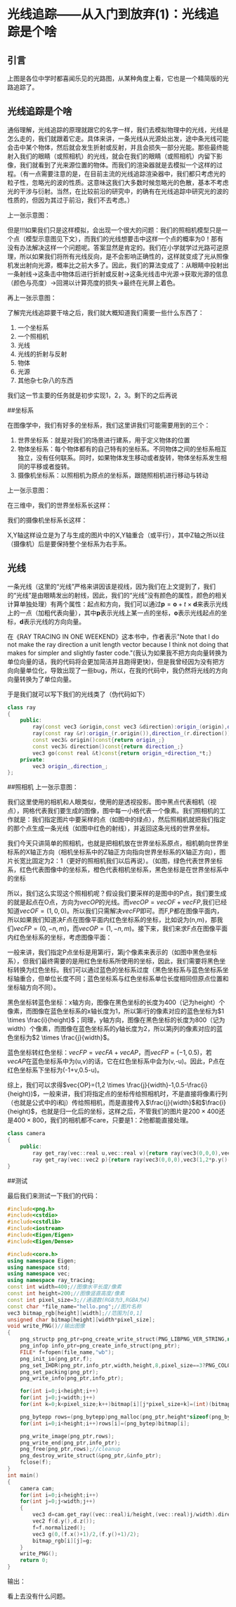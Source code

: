 # 光线追踪——从入门到放弃(1)：光线追踪是个啥
## 引言
上图是各位中学时都喜闻乐见的光路图，从某种角度上看，它也是一个精简版的光路追踪了。

## 光线追踪是个啥
通俗理解，光线追踪的原理就跟它的名字一样，我们去模拟物理中的光线，光线是怎么走的，我们就跟着它走。具体来讲，一条光线从光源处出发，途中条光线可能会击中某个物体，然后就会发生折射或反射，并且会损失一部分光能。那些最终能射入我们的眼睛（或照相机）的光线，就会在我们的眼睛（或照相机）内留下影像，我们就看到了光来源位置的物体。而我们的渲染器就是去模拟一个这样的过程。（有一点需要注意的是，在目前主流的光线追踪渲染器中，我们都只考虑光的粒子性，忽略光的波的性质。这意味这我们大多数时候忽略光的色散，基本不考虑光的干涉与衍射。当然，在比较前沿的研究中，的确有在光线追踪中研究光的波的性质的，但因为其过于前沿，我们不去考虑。）

上一张示意图：


但是!!!如果我们只是这样模拟，会出现一个很大的问题：我们的照相机模型只是一个点（模型示意图见下文），而我们的光线想要击中这样一个点的概率为0！那有没有办法解决这样一个问题呢。答案显然是肯定的。我们在小学就学过光路可逆原理，所以如果我们将所有光线反向，是不会影响正确性的，这样就变成了光从照像机发出射向光源，概率比之前大多了。因此，我们的算法变成了：从眼睛中投射出一条射线->这条击中物体后进行折射或反射->这条光线击中光源->获取光源的信息（颜色与亮度）->回溯以计算亮度的损失->最终在光屏上着色。

再上一张示意图：


了解完光线追踪要干啥之后，我们就大概知道我们需要一些什么东西了：
1. 一个坐标系
2. 一个照相机
3. 光线
4. 光线的折射与反射
5. 物体
6. 光源
7. 其他杂七杂八的东西

我们这一节主要的任务就是初步实现1，2，3。剩下的之后再说

##坐标系

在图像学中，我们有好多的坐标系，我们这里讲我们可能需要用到的三个：
1. 世界坐标系：就是对我们的场景进行建系，用于定义物体的位置
2. 物体坐标系：每个物体都有的自己特有的坐标系。不同物体之间的坐标系相互独立，没有任何联系。同时，如果物体发生移动或者旋转，物体坐标系发生相同的平移或者旋转。
3. 摄像机坐标系：以照相机为原点的坐标系，跟随照相机进行移动与转动

上一张示意图：


在三维中，我们的世界坐标系长这样：

我们的摄像机坐标系长这样：

X,Y轴这样设立是为了与生成的图片中的X,Y轴重合（或平行），其中Z轴之所以往（摄像机）后是要保持整个坐标系为右手系。


## 光线

一条光线（这里的“光线”严格来讲因该是视线，因为我们在上文提到了，我们的“光线”是由眼睛发出的射线，因此，我们的“光线”没有颜色的属性，颜色的相关计算单独处理）有两个属性：起点和方向，我们可以通过$\mathbf p=\mathbf o+t \times \mathbf d \tag{ray}$来表示光线上的一点（加粗代表向量），其中$\mathbf p$表示光线上某一点的坐标，$\mathbf o$表示光线起点的坐标，$\mathbf d$表示光线的方向向量。

在《RAY TRACING IN ONE WEEKEND》这本书中，作者表示"Note that I do not make the ray direction a unit length vector because I think not doing that makes for simpler and slightly faster code."(我认为如果我不把方向向量转换为单位向量的话，我的代码将会更加简洁并且跑得更快)，但是我曾经因为没有把方向向量单位化，导致出现了一些bug，所以，在我的代码中，我仍然将光线的方向向量转换为了单位向量。

于是我们就可以写下我们的光线类了（伪代码如下）

```c++
class ray
{
	public:
		ray(const vec3 &origin,const vec3 &direction):origin_(origin),direction_(direction.normalized()){}
		ray(const ray &r):origin_(r.origin()),direction_(r.direction()){};
		const vec3& origin()const{return origin_;}
		const vec3& direction()const{return direction_;}
		vec3 go(const real &t)const{return origin_+direction_*t;}
	private:
		vec3 origin_,direction_;
};
```

##照相机
上一张示意图：


我们这里使用的相机和人眼类似，使用的是透视投影。图中黑点代表相机（视点），网格代表我们要生成的图像，图中每一小格代表一个像素。我们照相机的工作就是：我们指定图片中要采样的点（如图中的绿点），然后照相机就把我们指定的那个点生成一条光线（如图中红色的射线），并返回这条光线的世界坐标。


我们今天只讲简单的照相机，也就是把相机放在世界坐标系原点，相机朝向世界坐标系的X轴正方向（相机坐标系中的Z轴正方向指向世界坐标系的X轴正方向），图片长宽比固定为2：1（更好的照相机我们以后再说）。（如图，绿色代表世界坐标系，红色代表图像中的坐标系，橙色代表相机坐标系，黑色坐标是在世界坐标系中的坐标

所以，我们这么实现这个照相机呢？假设我们要采样的是图中的P点，我们要生成的就是起点在O点，方向为$vec{OP}$的光线。而$vec{OP}=vec{OF}+vec{FP}$,我们已经知道$vec{OF}=(1,0,0)$。所以我们只需解决$vec{FP}$即可。而F,P都在图像平面内，所以如果我们知道决F点在图像平面内红色坐标系的坐标，比如说为(n,m)，那我们$vec{FP}=(0,-n,m)$，而$vec{OP}=(1,-n,m)$。接下来，我们来求F点在图像平面内红色坐标系的坐标，考虑图像平面：


一般来讲，我们指定P点坐标是用第i行，第j个像素来表示的（如图中黑色坐标系），但我们最终需要的是用红色坐标系所使用的坐标，因此，我们需要将黑色坐标转换为红色坐标。我们可以通过蓝色的坐标系过度（黑色坐标系与蓝色坐标系坐标轴重合，但单位长度不同；蓝色坐标系与红色坐标系单位长度相同但原点位置和坐标轴方向不同）。

黑色坐标转蓝色坐标：x轴方向，图像在黑色坐标的长度为400（记为height）个像素，而图像在蓝色坐标系的x轴长度为1，所以第i行的像素对应的蓝色坐标为$1 \times \frac{i}{height}$；同理，y轴方向，图像在黑色坐标的长度为800（记为width）个像素，而图像在蓝色坐标系的y轴长度为2，所以第j列的像素对应的蓝色坐标为$2 \times \frac{j}{width}$。

蓝色坐标转红色坐标：$vec{FP}=vec{FA}+vec{AP}$，而$vec{FP}=(-1,0.5)$，若$vec{AP}$在蓝色坐标系中为(u,v)的话，它在红色坐标系中会为(v,-u)。因此，P点在红色坐标系下坐标为(-1+v,0.5-u)。

综上，我们可以求得$vec{OP}=(1,2 \times \frac{j}{width}-1,0.5-\frac{i}{height})$，一般来讲，我们将指定点的坐标传给照相机时，不是直接将像素行列（也就是公式中的i和j）传给照相机，而是直接传入$\frac{j}{width}$和$\frac{i}{height}$，也就是归一化后的坐标，这样之后，不管我们的图片是$200 \times 400$还是$400 \times 800$，我们的相机都不care，只要是1：2他都能直接处理。

	
```c++
class camera
{
	public:
		ray get_ray(vec::real u,vec::real v){return ray(vec3(0,0,0),vec3(1,2*v-1,0.5-u));}
		ray get_ray(vec::vec2 p){return ray(vec3(0,0,0),vec3(1,2*p.y()-1,0.5-p.x()));};
}
```

##测试

最后我们来测试一下我们的代码：

```c++
#include<png.h>
#include<cstdio>
#include<cstdlib>
#include<iostream>
#include<Eigen/Eigen>
#include<Eigen/Dense>

#include<core.h>
using namespace Eigen;
using namespace std;
using namespace vec;
using namespace ray_tracing;
const int width=400;//图像水平长度/像素
const int height=200;//图像竖直高度/像素
const int pixel_size=3;//通道数(RGB为3,RGBA为4)
const char *file_name="hello.png";//图片名称
vec3 bitmap_rgb[height][width];//范围为[0,1]
unsigned char bitmap[height][width*pixel_size];
void write_PNG()//输出图像
{
	png_structp png_ptr=png_create_write_struct(PNG_LIBPNG_VER_STRING,nullptr,nullptr,nullptr);
	png_infop info_ptr=png_create_info_struct(png_ptr);
	FILE* f=fopen(file_name,"wb");
	png_init_io(png_ptr,f);
	png_set_IHDR(png_ptr,info_ptr,width,height,8,pixel_size==3?PNG_COLOR_TYPE_RGB:PNG_COLOR_TYPE_RGBA,PNG_INTERLACE_NONE,PNG_COMPRESSION_TYPE_BASE,PNG_FILTER_TYPE_BASE);
	png_set_packing(png_ptr);
	png_write_info(png_ptr,info_ptr);

	for(int i=0;i<height;i++)
	for(int j=0;j<width;j++)
	for(int k=0;k<pixel_size;k++)bitmap[i][j*pixel_size+k]=(int)(bitmap_rgb[i][j][k]*255);

	png_bytepp rows=(png_bytepp)png_malloc(png_ptr,height*sizeof(png_bytep));
	for(int i=0;i<height;i++)rows[i]=(png_bytep)bitmap[i];

	png_write_image(png_ptr,rows);
	png_write_end(png_ptr,info_ptr);
	png_free(png_ptr,rows);//cleanup
	png_destroy_write_struct(&png_ptr,&info_ptr);
	fclose(f);
}
int main()
{
	camera cam;
	for(int i=0;i<height;i++)
	for(int j=0;j<width;j++)
	{
		vec3 d=cam.get_ray((vec::real)i/height,(vec::real)j/width).direction();
		vec2 f(d.y(),d.z());
		f=f.normalized();
		vec3 g(0,(f.x()+1)/2,(f.y()+1)/2);
		bitmap_rgb[i][j]=g;
	}
	write_PNG();
	return 0;
}
```

输出：

看上去没有什么问题。